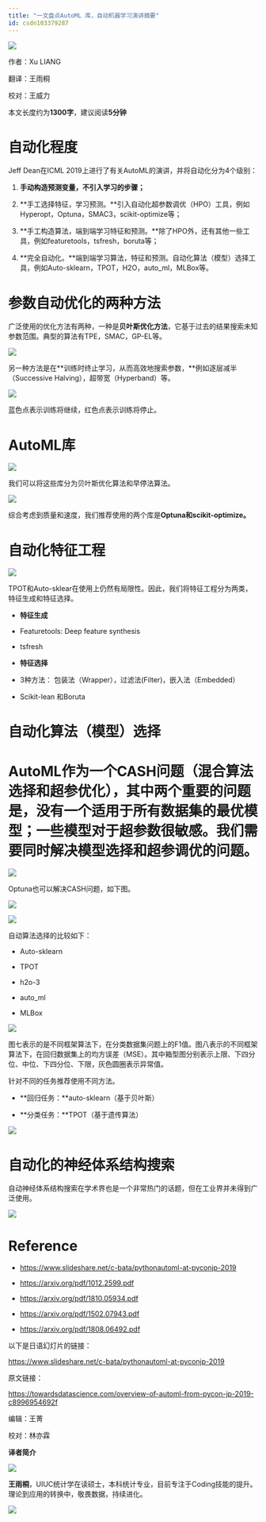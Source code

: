 ```yaml
---
title: "一文盘点AutoML 库，自动机器学习演讲摘要"
id: csdn103379287
---
```


![](../img/154a2660c2be424b90506890445946f9.png)

作者：Xu LIANG

翻译：王雨桐

校对：王威力

本文长度约为****1300字****，建议阅读**5******分钟****

# **自动化程度**

Jeff Dean在ICML 2019上进行了有关AutoML的演讲，并将自动化分为4个级别：

1.  **手动构造预测变量，不引入学习的步骤；**

2.  **手工选择特征，学习预测。**引入自动化超参数调优（HPO）工具，例如Hyperopt，Optuna，SMAC3，scikit-optimize等；

3.  **手工构造算法，端到端学习特征和预测。**除了HPO外，还有其他一些工具，例如featuretools，tsfresh，boruta等；

4.  **完全自动化。**端到端学习算法，特征和预测。自动化算法（模型）选择工具，例如Auto-sklearn，TPOT，H2O，auto_ml，MLBox等。

# **参数自动优化的两种方法**

广泛使用的优化方法有两种，一种是**贝叶斯优化方法**，它基于过去的结果搜索未知参数范围。典型的算法有TPE，SMAC，GP-EL等。

![](../img/713c1a8d3f45c461eb0386cf5e795d0d.png)

另一种方法是在**训练时终止学习，从而高效地搜索参数，**例如逐层减半（Successive Halving），超带宽（Hyperband）等。

![](../img/55a633fe3b54abd6634709d642639d5e.png)

蓝色点表示训练将继续，红色点表示训练将停止。

# **AutoML库**

![](../img/ef2df284600fba756cacc103771a0321.png)

我们可以将这些库分为贝叶斯优化算法和早停法算法。

![](../img/62f0814c0647023bf852462af4769b30.png)

综合考虑到质量和速度，我们推荐使用的两个库是**Optuna和scikit-optimize。**

# **自动化特征工程**

![](../img/9966657cc9f57aa3f974cc271e9a45be.png)

TPOT和Auto-sklear在使用上仍然有局限性。因此，我们将特征工程分为两类，特征生成和特征选择。

*   **特征生成**

*   Featuretools: Deep feature synthesis

*   tsfresh

*   **特征选择**

*   3种方法： 包装法（Wrapper），过滤法(Filter)，嵌入法（Embedded）

*   Scikit-lean 和Boruta

# **自动化算法（模型）选择**

# AutoML作为一个CASH问题（混合算法选择和超参优化），其中两个重要的问题是，没有一个适用于所有数据集的最优模型；一些模型对于超参数很敏感。我们需要同时解决模型选择和超参调优的问题。

![](../img/a956dc4519dd76069647ac9318c44df7.png)

Optuna也可以解决CASH问题，如下图。

![](../img/5af61384f49b1137763bd77998e48a7a.png)

![](../img/33d2a77fbf69f53a1dad934b295fbf40.png)

自动算法选择的比较如下：

*   Auto-sklearn

*   TPOT

*   h2o-3

*   auto_ml

*   MLBox

![](../img/f060f4b75c5b829c25498792a21a1481.png)

图七表示的是不同框架算法下，在分类数据集问题上的F1值。图八表示的不同框架算法下，在回归数据集上的均方误差（MSE）。其中箱型图分别表示上限、下四分位、中位、下四分位、下限，灰色圆圈表示异常值。

针对不同的任务推荐使用不同方法。

*   **回归任务：**auto-sklearn（基于贝叶斯）

*   **分类任务：**TPOT（基于遗传算法）

![](../img/ac37fefbd49e92e664a3fa253d6c8f45.png)

# **自动化的神经体系结构搜索**

自动神经体系结构搜索在学术界也是一个非常热门的话题，但在工业界并未得到广泛使用。

![](../img/6da30a32478d4c2bfc9a19723beb29b7.png)

# **Reference**

*   https://www.slideshare.net/c-bata/pythonautoml-at-pyconjp-2019

*   https://arxiv.org/pdf/1012.2599.pdf

*   https://arxiv.org/pdf/1810.05934.pdf

*   https://arxiv.org/pdf/1502.07943.pdf

*   https://arxiv.org/pdf/1808.06492.pdf

以下是日语幻灯片的链接：

https://www.slideshare.net/c-bata/pythonautoml-at-pyconjp-2019

原文链接：

https://towardsdatascience.com/overview-of-automl-from-pycon-jp-2019-c8996954692f

编辑：王菁

校对：林亦霖

**译者简介**

![](../img/c92dc1689c434fb33928154055eda9e5.png)

**王雨桐**，UIUC统计学在读硕士，本科统计专业，目前专注于Coding技能的提升。理论到应用的转换中，敬畏数据，持续进化。

![](../img/211d60612d3e67214340478eacd75b86.png)